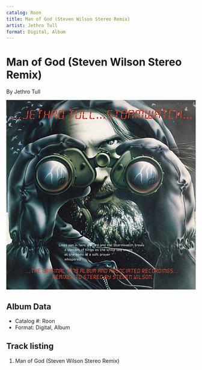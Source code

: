 ```yaml
---
catalog: Roon
title: Man of God (Steven Wilson Stereo Remix)
artist: Jethro Tull
format: Digital, Album
---
```


# Man of God (Steven Wilson Stereo Remix)

By Jethro Tull

![](../../assets/albumcovers/Jethro_Tull-Man_of_God_Steven_Wilson_Stereo_Remix.png)

## Album Data

- Catalog #: Roon
- Format: Digital, Album


## Track listing


1. Man of God (Steven Wilson Stereo Remix)

